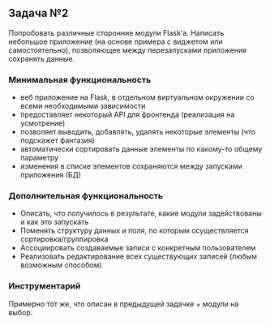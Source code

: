 ## Задача №2

Попробовать различные сторонние модули Flask'а.
Написать небольшое приложение (на основе примера с виджетом или самостоятельно),
 позволяющее между перезапусками приложения сохранять данные.

### Минимальная функциональность

- веб приложение на Flask, в отдельном виртуальном окружении со всеми необходимыми зависимости
- предоставляет некоторый API для фронтенда (реализация на усмотрение)
- позволяет выводить, добавлять, удалять некоторые элементы (что подскажет фантазия)
- автоматически сортировать данные элементы по какому-то общему параметру
- изменения в списке элементов сохраняются между запусками приложения (БД)

### Дополнительная функциональность

- Описать, что получилось в результате, какие модули задействованы и как это запускать
- Поменять структуру данных и поля, по которым осуществляется сортировка/группировка
- Ассоциировать создаваемые записи с конкретным пользователем
- Реализовать редактирование всех существующих записей (любым возможным способом)

### Инструментарий

Примерно тот же, что описан в предыдущей задачке + модули на выбор.

